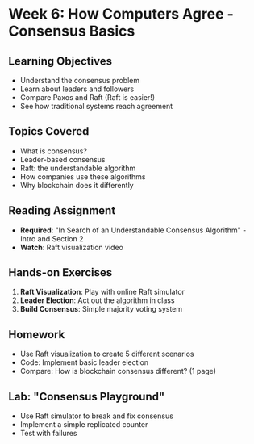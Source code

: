 # Week 6: How Computers Agree - Consensus Basics

## Learning Objectives

- Understand the consensus problem
- Learn about leaders and followers
- Compare Paxos and Raft (Raft is easier!)
- See how traditional systems reach agreement

## Topics Covered

- What is consensus?
- Leader-based consensus
- Raft: the understandable algorithm
- How companies use these algorithms
- Why blockchain does it differently

## Reading Assignment

- **Required**: "In Search of an Understandable Consensus Algorithm" - Intro and Section 2
- **Watch**: Raft visualization video

## Hands-on Exercises

1. **Raft Visualization**: Play with online Raft simulator
2. **Leader Election**: Act out the algorithm in class
3. **Build Consensus**: Simple majority voting system

## Homework

- Use Raft visualization to create 5 different scenarios
- Code: Implement basic leader election
- Compare: How is blockchain consensus different? (1 page)

## Lab: "Consensus Playground"

- Use Raft simulator to break and fix consensus
- Implement a simple replicated counter
- Test with failures
